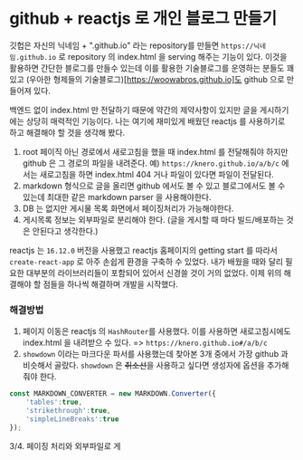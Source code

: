 # github + reactjs 로 개인 블로그 만들기

깃헙은 자신의 닉네임 + ".github.io" 라는 repository를 만들면 `https://닉네임.github.io` 로 repository 의 index.html 을 serving 해주는 기능이 있다. 이것을 활용하면 간단한 블로그를 만들수 있는데 이를 활용한 기술블로그를 운영하는 분들도 꽤있고 (우아한 형제들의 기술블로그)[https://woowabros.github.io]도 github 으로 만들어져 있다.

백엔드 없이 index.html 만 전달하기 때문에 약간의 제약사항이 있지만 글을 게시하기에는 상당히 매력적인 기능이다. 나는 여기에 재미있게 배웠던 reactjs 를 사용하기로 하고 해결해야 할 것을 생각해 봤다.

1. root 페이직 아닌 경로에서 새로고침을 했을 때 index.html 를 전달해줘야 하지만 github 은 그 경로의 파일을 내려준다. 예) `https://knero.github.io/a/b/c` 에서는 새로고침을 하면 index.html 404 거나 파일이 있다면 파일이 전달된다.
2. markdown 형식으로 글을 올리면 github 에서도 볼 수 있고 블로그에서도 볼 수 있는데 최대한 같은 markdown parser 을 사용해야한다.
3. DB 는 없지만 게시물 목록 화면에서 페이징처리가 가능해야한다.
4. 게시목록 정보는 외부파일로 분리해야 한다. (글을 게시할 때 마다 빌드/배포하는 것은 안된다고 생각한다.)

reactjs 는 `16.12.0` 버전을 사용했고 reactjs 홈페이지의 getting start 를 따라서 `create-react-app` 로 아주 손쉽게 환경을 구축하 수 있었다. 내가 배웠을 때와 달리 필요한 대부분의 라이브러리들이 포함되어 있어서 신경쓸 것이 거의 없었다. 이제 위의 해결해야 할 점들을 하나씩 해결하며 개발을 시작했다.

### 해결방법
1. 페이지 이동은 reactjs 의 `HashRouter`를 사용했다. 이를 사용하면 새로고침시에도 index.html 을 내려받으 수 있다.
 => `https://knero.github.io#/a/b/c`
2. `showdown` 이라는 마크다운 파서를 사용했는데 찾아본 3개 중에서 가장 github 과 비슷해서 골랐다. `showdown` 은 ~~취소선~~을 사용하고 싶다면 생성자에 옵션을 추가해줘야 한다.
```javascript
const MARKDOWN_CONVERTER = new MARKDOWN.Converter({
    'tables':true,
    'strikethrough':true,
    'simpleLineBreaks':true
});
```

3/4. 페이징 처리와 외부파일로 게
